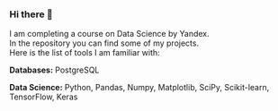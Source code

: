### Hi there 👋

I am completing  a course on Data Science by Yandex.\
In the repository you can find some of my  projects.\
Here is the list of tools I am familiar with:

__Databases:__ PostgreSQL

__Data Science:__ Python, Pandas, Numpy, Matplotlib, SciPy, Scikit-learn, TensorFlow, Keras

<!--
**seaman47/seaman47** is a ✨ _special_ ✨ repository because its `README.md` (this file) appears on your GitHub profile.

Here are some ideas to get you started:

- 🔭 I’m currently working on ...
- 🌱 I’m currently learning ...
- 👯 I’m looking to collaborate on ...
- 🤔 I’m looking for help with ...
- 💬 Ask me about ...
- 📫 How to reach me: ...
- 😄 Pronouns: ...
- ⚡ Fun fact: ...
-->
